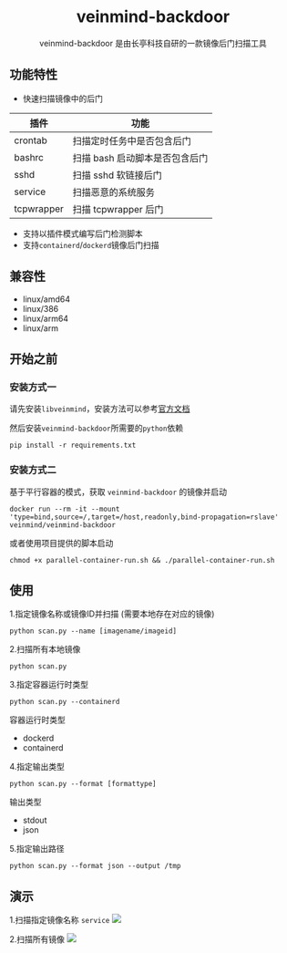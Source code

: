 <h1 align="center"> veinmind-backdoor </h1>

<p align="center">
veinmind-backdoor 是由长亭科技自研的一款镜像后门扫描工具 
</p>

## 功能特性

- 快速扫描镜像中的后门

|  插件 | 功能  | 
|---|---|
|  crontab | 扫描定时任务中是否包含后门  |
|  bashrc  | 扫描 bash 启动脚本是否包含后门  |
|  sshd | 扫描 sshd 软链接后门  |
|  service | 扫描恶意的系统服务 |
|  tcpwrapper | 扫描 tcpwrapper 后门 |

- 支持以插件模式编写后门检测脚本
- 支持`containerd`/`dockerd`镜像后门扫描

## 兼容性

- linux/amd64
- linux/386
- linux/arm64
- linux/arm

## 开始之前

### 安装方式一

请先安装`libveinmind`，安装方法可以参考[官方文档](https://github.com/chaitin/libveinmind)

然后安装`veinmind-backdoor`所需要的`python`依赖
```
pip install -r requirements.txt
```

### 安装方式二

基于平行容器的模式，获取 `veinmind-backdoor` 的镜像并启动
```
docker run --rm -it --mount 'type=bind,source=/,target=/host,readonly,bind-propagation=rslave' veinmind/veinmind-backdoor
```

或者使用项目提供的脚本启动
```
chmod +x parallel-container-run.sh && ./parallel-container-run.sh
```

## 使用

1.指定镜像名称或镜像ID并扫描 (需要本地存在对应的镜像)

```
python scan.py --name [imagename/imageid]
```

2.扫描所有本地镜像

```
python scan.py
```

3.指定容器运行时类型
```
python scan.py --containerd
```

容器运行时类型
- dockerd
- containerd

4.指定输出类型
```
python scan.py --format [formattype]
```

输出类型
- stdout
- json

5.指定输出路径
```
python scan.py --format json --output /tmp
```

## 演示
1.扫描指定镜像名称 `service`
![](https://dinfinite.oss-cn-beijing.aliyuncs.com/image/20220222163431.png)

2.扫描所有镜像
![](https://dinfinite.oss-cn-beijing.aliyuncs.com/image/20220222163443.png)